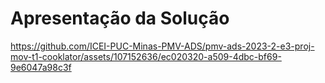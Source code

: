 # Apresentação da Solução

https://github.com/ICEI-PUC-Minas-PMV-ADS/pmv-ads-2023-2-e3-proj-mov-t1-cooklator/assets/107152636/ec020320-a509-4dbc-bf69-9e6047a98c3f
